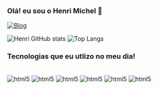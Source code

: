 
### Olá! eu sou o Henri Michel 🤚
[![Blog](https://img.shields.io/website?label=HenriMichel.com&style=for-the-badge&url=https://henrimichel.com/)](https://henri-michel.netlify.app/)

![Henri GitHub stats](https://github-readme-stats.vercel.app/api?username=henri-miche&show_icons=true&theme=dracula)
![Top Langs](https://github-readme-stats.vercel.app/api/top-langs/?username=henri-miche&layout=compact&theme=dracula)

### Tecnologias que eu utlizo no meu dia!

<div style = "display: inline_block"><br/>

  <img align ="center" alt ="html5" src = "https://img.shields.io/badge/HTML5-E34F26?style=for-the-badge&logo=html5&logoColor=white">
   <img align ="center" alt ="html5" src = "https://img.shields.io/badge/CSS-239120?&style=for-the-badge&logo=css3&logoColor=white">
    <img align ="center" alt ="html5" src = "https://img.shields.io/badge/JavaScript-323330?style=for-the-badge&logo=javascript&logoColor=F7DF1E">
    <img align ="center" alt ="html5" src = "https://img.shields.io/badge/Java-ED8B00?style=for-the-badge&logo=openjdk&logoColor=white">
    <img align ="center" alt ="html5" src = "https://img.shields.io/badge/React-20232A?style=for-the-badge&logo=react&logoColor=61DAFB">
    <img align ="center" alt ="html5" src = "https://img.shields.io/badge/React_Native-20232A?style=for-the-badge&logo=react&logoColor=61DAFB">
  
</div>
